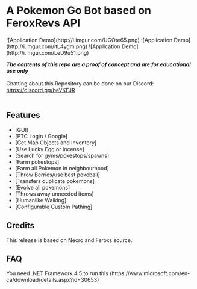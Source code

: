 <!-- title -->
<h1>A Pokemon Go Bot based on FeroxRevs API</h1>
![Application Demo](http://i.imgur.com/UGOte65.png)
![Application Demo](http://i.imgur.com/itL4ygm.png)
![Application Demo](http://i.imgur.com/LeD9u51.png)

<!-- disclaimer -->
<strong><em>The contents of this repo are a proof of concept and are for educational use only</em></strong>
<br/><br/>
Chatting about this Repository can be done on our Discord: https://discord.gg/beVKFJR<br/>
<br/>

<h2><a name="features">Features</a></h2>

 - [GUI]
 - [PTC Login / Google]
 - [Get Map Objects and Inventory]
 - [Use Lucky Egg or Incense]
 - [Search for gyms/pokestops/spawns]
 - [Farm pokestops]
 - [Farm all Pokemon in neighbourhood]
 - [Throw Berries/use best pokeball]
 - [Transfers duplicate pokemons]
 - [Evolve all pokemons]
 - [Throws away unneeded items]
 - [Humanlike Walking]
 - [Configurable Custom Pathing]

<h2><a name="credits">Credits</a></h2>
This release is based on Necro and Feroxs source.

<h2><a name="faq">FAQ</a></h2>
You need .NET Framework 4.5 to run this (https://www.microsoft.com/en-ca/download/details.aspx?id=30653)
